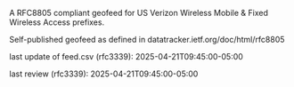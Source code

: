 

A RFC8805 compliant geofeed for US Verizon Wireless Mobile & Fixed Wireless Access prefixes.

Self-published geofeed as defined in datatracker.ietf.org/doc/html/rfc8805

last update of feed.csv (rfc3339): 2025-04-21T09:45:00-05:00

last review (rfc3339): 2025-04-21T09:45:00-05:00